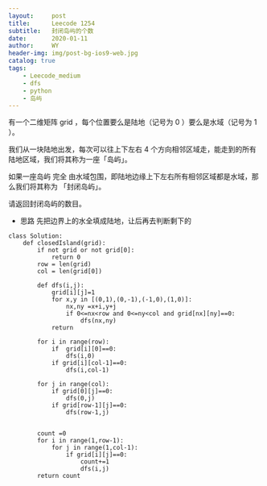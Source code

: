 ```yaml
---
layout:     post
title:      Leecode 1254
subtitle:   封闭岛屿的个数
date:       2020-01-11
author:     WY
header-img: img/post-bg-ios9-web.jpg
catalog: true
tags:
    - Leecode_medium
    - dfs
    - python
    - 岛屿
---
```



有一个二维矩阵 grid ，每个位置要么是陆地（记号为 0 ）要么是水域（记号为 1 ）。

我们从一块陆地出发，每次可以往上下左右 4 个方向相邻区域走，能走到的所有陆地区域，我们将其称为一座「岛屿」。

如果一座岛屿 完全 由水域包围，即陆地边缘上下左右所有相邻区域都是水域，那么我们将其称为 「封闭岛屿」。

请返回封闭岛屿的数目。

- 思路 先把边界上的水全填成陆地，让后再去判断剩下的

```
class Solution:
    def closedIsland(grid):
        if not grid or not grid[0]:
            return 0
        row = len(grid)
        col = len(grid[0])

        def dfs(i,j):
            grid[i][j]=1
            for x,y in [(0,1),(0,-1),(-1,0),(1,0)]:
                nx,ny =x+i,y+j
                if 0<=nx<row and 0<=ny<col and grid[nx][ny]==0:
                    dfs(nx,ny)
            return
        
        for i in range(row):
            if  grid[i][0]==0:
                dfs(i,0)
            if grid[i][col-1]==0:
                dfs(i,col-1)

        for j in range(col):
            if grid[0][j]==0:
                dfs(0,j)
            if grid[row-1][j]==0:
                dfs(row-1,j)


        count =0
        for i in range(1,row-1):
            for j in range(1,col-1):
                if grid[i][j]==0:
                    count+=1
                    dfs(i,j)
        return count




```